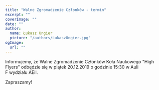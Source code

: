 ```yaml
---
title: "Walne Zgromadzenie Członków - termin"
excerpt: ""
coverImage: ""
date: ""
author:
  name: Łukasz Ungier
  picture: "/authors/LukaszUngier.jpg"
ogImage:
  url: ""
---
```


Informujemy, że Walne Zgromadzenie Członków Koła Naukowego "High Flyers" odbędzie się w piątek 20.12.2019 o godzinie 15:30 w Auli F wydziału AEiI.

Zapraszamy!
